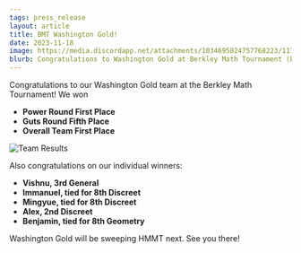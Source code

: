```yaml
---
tags: press_release
layout: article
title: BMT Washington Gold!
date: 2023-11-18
image: https://media.discordapp.net/attachments/1034695824757768223/1175676881643782164/image.png?ex=656c196b&is=6559a46b&hm=2570f8d1aadc2c395ddc2b62f356a2d49a050a2265d02c7e8f91c7359b6222bd&=&width=726&height=544
blurb: Congratulations to Washington Gold at Berkley Math Tournament (BMT) 2023!
---
```

Congratulations to our Washington Gold team at the Berkley Math Tournament! We won 
* **Power Round First Place**
* **Guts Round Fifth Place**
* **Overall Team First Place**

![Team Results](https://media.discordapp.net/attachments/1097748999714394214/1173053658842267750/SPOILER_IMG_0777.JPG?ex=656bc8da&is=655953da&hm=7e80309a3dd434a7ed052fb2579c94b7d73b879e80592bf5c49a26ed2dc63900&=&width=408&height=544)

Also congratulations on our individual winners:

* **Vishnu, 3rd General**
* **Immanuel, tied for 8th Discreet**
* **Mingyue, tied for 8th Discreet**
* **Alex, 2nd Discreet**
* **Benjamin, tied for 8th Geometry**

Washington Gold will be sweeping HMMT next. See you there!
